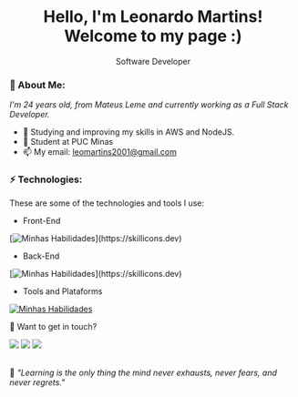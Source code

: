 <h1 align='center'>
  Hello, I'm Leonardo Martins!
  <br/>
  Welcome to my page :)
</h1>
<p align='center'>
  Software Developer
</p>

### 🌻 About Me:

<p>
  <em>
    I'm 24 years old, from Mateus Leme and currently working as a Full Stack Developer.
  </em>
</p>

- 🌱 Studying and improving my skills in AWS and NodeJS.
- 🚀 Student at PUC Minas
- 📫 My email: leomartins2001@gmail.com

### ⚡ Technologies:

These are some of the technologies and tools I use:

- Front-End

[![Minhas Habilidades](https://skillicons.dev/icons?i=html,css,js,ts,jquery,vuejs,angular,tailwind,react,next,styledcomponents,wordpress,sass,redux,)](https://skillicons.dev)

- Back-End

[![Minhas Habilidades](https://skillicons.dev/icons?i=nodejs,nest,express,php,laravel,sqlite,mysql,postgres,redis,sequelize,graphql,)](https://skillicons.dev)

- Tools and Plataforms

[![Minhas Habilidades](https://skillicons.dev/icons?i=docker,aws,rabbitmq,git,postman,figma,linux,vscode,vim)](https://skillicons.dev)

💬 Want to get in touch?

<div>
  <a href="https://api.whatsapp.com/send?phone=5531998699100" target="_blank"><img src="https://img.shields.io/badge/WhatsApp-25D366?style=for-the-badge&logo=whatsapp&logoColor=white" target="_blank"></a>
  <a href = "mailto:leomartins2001@gmail.com"><img src="https://img.shields.io/badge/-Gmail-%23333?style=for-the-badge&logo=gmail&logoColor=white" target="_blank"></a>
  <a href="https://www.instagram.com/leolopes300/" target="_blank"><img src="https://img.shields.io/badge/-Instagram-%23E4405F?style=for-the-badge&logo=instagram&logoColor=white" target="_blank"></a>
</div>
<br>
<p>🧠 <span style="font-style:italic">"Learning is the only thing the mind never exhausts, never fears, and never regrets."</span></p>
